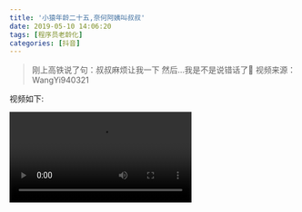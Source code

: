 ```yaml
---
title: '小猿年龄二十五,奈何阿姨叫叔叔'
date: 2019-05-10 14:06:20
tags: [程序员老龄化]
categories: [抖音]
---
```


> 刚上高铁说了句：叔叔麻烦让我一下 然后...我是不是说错话了🤦 
> 视频来源：WangYi940321

视频如下:

<!--more-->
 <video style="width: 320px; margin: 0 auto;" controls src='http://pqi9tutry.bkt.clouddn.com/20190510-%E7%A8%8B%E5%BA%8F%E5%91%98.mp4'></video>

